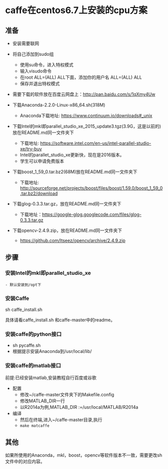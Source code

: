 # caffe在centos6.7上安装的cpu方案

## 准备
- 安装需要联网
- 将自己添加到sudo组
    - 使用su命令，进入特权模式
    - 输入visudo命令
    - 在root    ALL=(ALL)       ALL下面，添加你的用户名    ALL=(ALL)       ALL
    - 保存并退出特权模式

- 需要下载的软件放在百度云网盘上：http://pan.baidu.com/s/1qXmy4Uw
- 下载Anaconda-2.2.0-Linux-x86_64.sh(318M)
    - Anaconda下载地址: https://www.continuum.io/downloads#_unix
- 下载Intel的mkl即parallel_studio_xe_2015_update3.tgz(3.9G，这是以前的)放在README.md同一文件夹下
    - 下载地址: https://software.intel.com/en-us/intel-parallel-studio-xe/try-buy
    - Intel的parallet_studio_xe更新快，现在是2016版本。
    - 学生可以申请免费版本
- 下载boost_1_59_0.tar.bz2(68M)放在README.md同一文件夹下
    - 下载地址: http://sourceforge.net/projects/boost/files/boost/1.59.0/boost_1_59_0.tar.bz2/download
- 下载glog-0.3.3.tar.gz，放在README.md同一文件夹下
    - 下载地址：https://google-glog.googlecode.com/files/glog-0.3.3.tar.gz 
- 下载opencv-2.4.9.zip，放在README.md同一文件夹下
    - https://github.com/Itseez/opencv/archive/2.4.9.zip

## 步骤
### 安装Intel的mkl即parallel_studio_xe
    - 默认安装到/opt下
### 安装Caffe
sh caffe_install.sh

具体请看caffe_install.sh 和caffe-master中的readme。

### 安装caffe的python接口

- sh pycaffe.sh
- 根据提示安装Anaconda到/usr/local/lib/

### 安装caffe的matlab接口

前提:已经安装matlab,安装教程自行百度或谷歌

- 配置
    - 修改~/caffe-master文件夹下的Makefile.config
    - 修改MATLAB_DIR一行
    - 以R2014a为例,MATLAB_DIR :=/usr/local/MATLAB/R2014a
- 编译
    - 然后在终端,进入~/caffe-master目录,执行
    - `make matcaffe`


## 其他
如果所使用的Anaconda，mkl，boost，opencv等软件版本不一致，需要更改sh文件中的对应内容。
